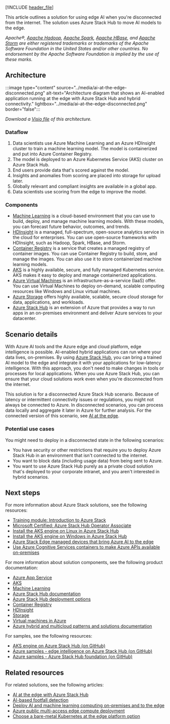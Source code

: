 [!INCLUDE [header_file](../../../includes/sol-idea-header.md)]

This article outlines a solution for using edge AI when you're disconnected from the internet. The solution uses Azure Stack Hub to move AI models to the edge.

*Apache®, [Apache Hadoop](https://hadoop.apache.org), [Apache Spark](http://spark.apache.org), [Apache HBase](http://hbase.apache.org), and [Apache Storm](https://storm.apache.org) are either registered trademarks or trademarks of the Apache Software Foundation in the United States and/or other countries. No endorsement by the Apache Software Foundation is implied by the use of these marks.*

## Architecture

:::image type="content" source="../media/ai-at-the-edge-disconnected.png" alt-text="Architecture diagram that shows an AI-enabled application running at the edge with Azure Stack Hub and hybrid connectivity." lightbox="../media/ai-at-the-edge-disconnected.png" border="false":::

*Download a [Visio file](https://arch-center.azureedge.net/ai-at-the-edge-disconnected.vsdx) of this architecture.*

### Dataflow

1. Data scientists use Azure Machine Learning and an Azure HDInsight cluster to train a machine learning model. The model is containerized and put into Azure Container Registry.
1. The model is deployed to an Azure Kubernetes Service (AKS) cluster on Azure Stack Hub.
1. End users provide data that's scored against the model.
1. Insights and anomalies from scoring are placed into storage for upload later.
1. Globally relevant and compliant insights are available in a global app.
1. Data scientists use scoring from the edge to improve the model.

### Components

* [Machine Learning](https://azure.microsoft.com/services/machine-learning) is a cloud-based environment that you can use to build, deploy, and manage machine learning models. With these models, you can forecast future behavior, outcomes, and trends.
* [HDInsight](https://azure.microsoft.com/services/hdinsight) is a managed, full-spectrum, open-source analytics service in the cloud for enterprises. You can use open-source frameworks with HDInsight, such as Hadoop, Spark, HBase, and Storm.
* [Container Registry](https://azure.microsoft.com/services/container-registry) is a service that creates a managed registry of container images. You can use Container Registry to build, store, and manage the images. You can also use it to store containerized machine learning models.
* [AKS](https://azure.microsoft.com/services/kubernetes-service) is a highly available, secure, and fully managed Kubernetes service. AKS makes it easy to deploy and manage containerized applications.
* [Azure Virtual Machines](https://azure.microsoft.com/services/virtual-machines) is an infrastructure-as-a-service (IaaS) offer. You can use Virtual Machines to deploy on-demand, scalable computing resources like Windows and Linux virtual machines.
* [Azure Storage](https://azure.microsoft.com/services/storage) offers highly available, scalable, secure cloud storage for data, applications, and workloads.
* [Azure Stack Hub](https://azure.microsoft.com/products/azure-stack) is an extension of Azure that provides a way to run apps in an on-premises environment and deliver Azure services to your datacenter.

## Scenario details

With Azure AI tools and the Azure edge and cloud platform, edge intelligence is possible. AI-enabled hybrid applications can run where your data lives, on-premises. By using [Azure Stack Hub](/azure-stack/operator/azure-stack-overview), you can bring a trained AI model to the edge and integrate it with your applications for low-latency intelligence. With this approach, you don't need to make changes in tools or processes for local applications. When you use Azure Stack Hub, you can ensure that your cloud solutions work even when you're disconnected from the internet.

This solution is for a disconnected Azure Stack Hub scenario. Because of latency or intermittent connectivity issues or regulations, you might not always be connected to Azure. In disconnected scenarios, you can process data locally and aggregate it later in Azure for further analysis. For the connected version of this scenario, see [AI at the edge](./ai-at-the-edge.yml).

### Potential use cases

You might need to deploy in a disconnected state in the following scenarios:

* You have security or other restrictions that require you to deploy Azure Stack Hub in an environment that isn't connected to the internet.
* You want to block data (including usage data) from being sent to Azure.
* You want to use Azure Stack Hub purely as a private cloud solution that's deployed to your corporate intranet, and you aren't interested in hybrid scenarios.

## Next steps

For more information about Azure Stack solutions, see the following resources:

* [Training module: Introduction to Azure Stack](/training/modules/intro-to-azure-stack)
* [Microsoft Certified: Azure Stack Hub Operator Associate](/certifications/azure-stack-hub-operator)
* [Install the AKS engine on Linux in Azure Stack Hub](/azure-stack/user/azure-stack-kubernetes-aks-engine-deploy-linux)
* [Install the AKS engine on Windows in Azure Stack Hub](/azure-stack/user/azure-stack-kubernetes-aks-engine-deploy-windows)
* [Azure Stack Edge managed devices that bring Azure AI to the edge](https://azure.microsoft.com/products/azure-stack/edge/#devices)
* [Use Azure Cognitive Services containers to make Azure APIs available on-premises](/azure-stack/user/azure-stack-solution-template-cognitive-services)

For more information about solution components, see the following product documentation:

* [Azure App Service](/azure/app-service)
* [AKS](/azure/aks)
* [Machine Learning](/azure/machine-learning/service)
* [Azure Stack Hub documentation](/azure/azure-stack/user/azure-stack-solution-machine-learning)
* [Azure Stack Hub deployment options](/azure-stack/operator/azure-stack-overview#deployment-options)
* [Container Registry](/azure/container-registry)
* [HDInsight](/azure/hdinsight)
* [Storage](/azure/storage)
* [Virtual machines in Azure](/azure/virtual-machines/)
* [Azure hybrid and multicloud patterns and solutions documentation](/hybrid/app-solutions)

For samples, see the following resources:

* [AKS engine on Azure Stack Hub (on GitHub)](https://github.com/Azure/aks-engine/blob/master/docs/topics/azure-stack.md)
* [Azure samples - edge intelligence on Azure Stack Hub (on GitHub)](https://github.com/Azure-Samples/azure-intelligent-edge-patterns/tree/master/factory-ai-vision)
* [Azure samples - Azure Stack Hub foundation (on GitHub)](https://github.com/Azure-Samples/Azure-Stack-Hub-Foundation-Core)

## Related resources

For related solutions, see the following articles:

* [AI at the edge with Azure Stack Hub](./ai-at-the-edge.yml)
* [AI-based footfall detection](./hybrid-footfall-detection.yml)
* [Deploy AI and machine learning computing on-premises and to the edge](../../hybrid/deploy-ai-ml-azure-stack-edge.yml)
* [Azure public multi-access edge compute deployment](../../example-scenario/hybrid/public-multi-access-edge-compute-deployment.yml)
* [Choose a bare-metal Kubernetes at the edge platform option](../../operator-guides/aks/choose-bare-metal-kubernetes.yml)
